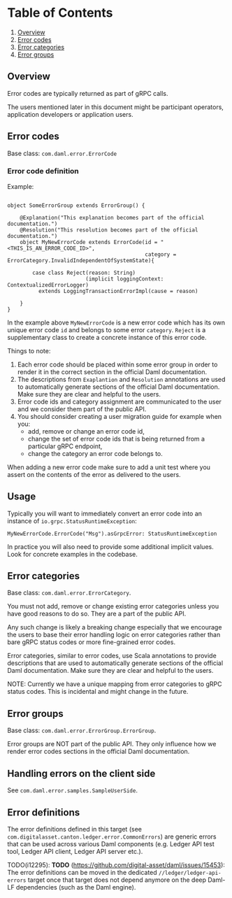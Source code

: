 # Table of Contents

1. [Overview](#overview)
1. [Error codes](#error-codes)
1. [Error categories](#error-categories)
1. [Error groups](#error-groups)

## Overview

Error codes are typically returned as part of gRPC calls.

The users mentioned later in this document might be participant operators, application developers or application users.

## Error codes

Base class: `com.daml.error.ErrorCode`

### Error code definition

Example:
```

object SomeErrorGroup extends ErrorGroup() {

    @Explanation("This explanation becomes part of the official documentation.")
    @Resolution("This resolution becomes part of the official documentation.")
    object MyNewErrorCode extends ErrorCode(id = "<THIS_IS_AN_ERROR_CODE_ID>",
                                            category = ErrorCategory.InvalidIndependentOfSystemState){

        case class Reject(reason: String)
                         (implicit loggingContext: ContextualizedErrorLogger)
          extends LoggingTransactionErrorImpl(cause = reason)

    }
}

```
In the example above `MyNewErrorCode` is a new error code which has its own unique error code `id`
and belongs to some error `category`.
`Reject` is a supplementary class to create a concrete instance of this error code.

Things to note:
1. Each error code should be placed within some error group in order to render it in the correct section in the
   official Daml documentation.
1. The descriptions from `Exaplantion` and `Resolution` annotations are used to automatically generate sections
   of the official Daml documentation. Make sure they are clear and helpful to the users.
1. Error code ids and category assignment are communicated to the user and we consider them part of the public API.
1. You should consider creating a user migration guide for example when you:
    - add, remove or change an error code id,
    - change the set of error code ids that is being returned from a particular gRPC endpoint,
    - change the category an error code belongs to.

When adding a new error code make sure to add a unit test where you assert on the contents of the error as delivered to the users.


## Usage

Typically you will want to immediately convert an error code into an instance of `io.grpc.StatusRuntimeException`:

```
MyNewErrorCode.ErrorCode("Msg").asGrpcError: StatusRuntimeException
```

In practice you will also need to provide some additional implicit values. Look for concrete examples in the codebase.



## Error categories

Base class: `com.daml.error.ErrorCategory`.

You must not add, remove or change existing error categories unless you have good reasons to do so.
They are a part of the public API.

Any such change is likely a breaking change especially that we encourage the users
to base their error handling logic on error categories rather than bare gRPC status codes or more fine-grained
error codes.

Error categories, similar to error codes, use Scala annotations to provide descriptions that are used to automatically
generate sections of the official Daml documentation. Make sure they are clear and helpful to the users.

NOTE: Currently we have a unique mapping from error categories to gRPC status codes.
This is incidental and might change in the future.

## Error groups

Base class: `com.daml.error.ErrorGroup.ErrorGroup`.

Error groups are NOT part of the public API.
They only influence how we render error codes sections in the official Daml documentation.


## Handling errors on the client side

See `com.daml.error.samples.SampleUserSide`.

## Error definitions

The error definitions defined in this target (see `com.digitalasset.canton.ledger.error.CommonErrors`)
are generic errors that can be used across various Daml components (e.g. Ledger API test tool, Ledger API client, Ledger API server etc.).

TODO(i12295): **TODO** (https://github.com/digital-asset/daml/issues/15453): The error definitions can be moved in the dedicated `//ledger/ledger-api-errors` target once
that target does not depend anymore on the deep Daml-LF dependencies (such as the Daml engine).
